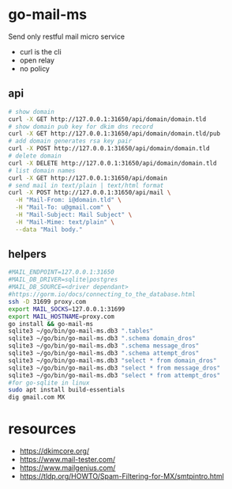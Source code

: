 # go-mail-ms

Send only restful mail micro service

- curl is the cli
- open relay 
- no policy

## api

```bash
# show domain
curl -X GET http://127.0.0.1:31650/api/domain/domain.tld
# show domain pub key for dkim dns record
curl -X GET http://127.0.0.1:31650/api/domain/domain.tld/pub
# add domain generates rsa key pair
curl -X POST http://127.0.0.1:31650/api/domain/domain.tld
# delete domain
curl -X DELETE http://127.0.0.1:31650/api/domain/domain.tld
# list domain names
curl -X GET http://127.0.0.1:31650/api/domain
# send mail in text/plain | text/html format
curl -X POST http://127.0.0.1:31650/api/mail \
  -H "Mail-From: i@domain.tld" \
  -H "Mail-To: u@gmail.com" \
  -H "Mail-Subject: Mail Subject" \
  -H "Mail-Mime: text/plain" \
  --data "Mail body."
```

## helpers

```bash
#MAIL_ENDPOINT=127.0.0.1:31650
#MAIL_DB_DRIVER=sqlite|postgres
#MAIL_DB_SOURCE=<driver dependant>
#https://gorm.io/docs/connecting_to_the_database.html
ssh -D 31699 proxy.com
export MAIL_SOCKS=127.0.0.1:31699
export MAIL_HOSTNAME=proxy.com
go install && go-mail-ms
sqlite3 ~/go/bin/go-mail-ms.db3 ".tables"
sqlite3 ~/go/bin/go-mail-ms.db3 ".schema domain_dros"
sqlite3 ~/go/bin/go-mail-ms.db3 ".schema message_dros"
sqlite3 ~/go/bin/go-mail-ms.db3 ".schema attempt_dros"
sqlite3 ~/go/bin/go-mail-ms.db3 "select * from domain_dros"
sqlite3 ~/go/bin/go-mail-ms.db3 "select * from message_dros"
sqlite3 ~/go/bin/go-mail-ms.db3 "select * from attempt_dros"
#for go-sqlite in linux
sudo apt install build-essentials
dig gmail.com MX
```

# resources

- https://dkimcore.org/
- https://www.mail-tester.com/
- https://www.mailgenius.com/
- https://tldp.org/HOWTO/Spam-Filtering-for-MX/smtpintro.html
